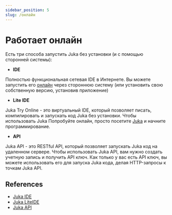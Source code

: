 ```yaml
---
sidebar_position: 5
slug: /онлайн
---
```


# Работает онлайн

Есть три способа запустить Juka без установки (и с помощью сторонней системы):

* **IDE**

Полностью функциональная сетевая IDE в Интернете. Вы можете запустить его [онлайн](https://ide.jukalang.com) через стороннюю систему (или установить свою собственную версию, установив приложение)
* **Lite IDE**

Juka Try Online - это виртуальный IDE, который позволяет писать, компилировать и запускать код Juka без установки. Чтобы использовать Juka Попробуйте онлайн, просто посетите [Juka](https://jukalang.com/tryonline) и начните программирование.

* **API**

Juka API - это RESTful API, который позволяет запускать Juka код на удаленном сервере. Чтобы использовать Juka API, вам нужно создать учетную запись и получить API ключ. Как только у вас есть API ключ, вы можете использовать его для запуска Juka кода, делая HTTP-запросы к точкам Juka API.


## References

* [Juka IDE](https://ide.jukalang.com)
* [Juka LiteIDE](https://lite.jukalang.com)
* [Juka API](https://api.jukalang.com)
